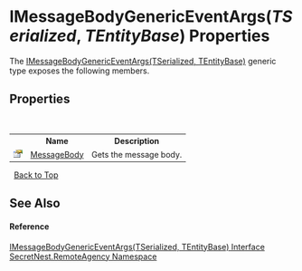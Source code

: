 # IMessageBodyGenericEventArgs(*TSerialized*, *TEntityBase*) Properties
 

The <a href="T_SecretNest_RemoteAgency_IMessageBodyGenericEventArgs_2">IMessageBodyGenericEventArgs(TSerialized, TEntityBase)</a> generic type exposes the following members.


## Properties
&nbsp;<table><tr><th></th><th>Name</th><th>Description</th></tr><tr><td>![Public property](media/pubproperty.gif "Public property")</td><td><a href="P_SecretNest_RemoteAgency_IMessageBodyGenericEventArgs_2_MessageBody">MessageBody</a></td><td>
Gets the message body.</td></tr></table>&nbsp;
<a href="#imessagebodygenericeventargs(*tserialized*,-*tentitybase*)-properties">Back to Top</a>

## See Also


#### Reference
<a href="T_SecretNest_RemoteAgency_IMessageBodyGenericEventArgs_2">IMessageBodyGenericEventArgs(TSerialized, TEntityBase) Interface</a><br /><a href="N_SecretNest_RemoteAgency">SecretNest.RemoteAgency Namespace</a><br />